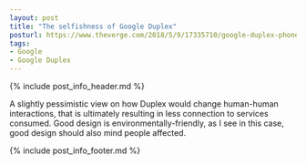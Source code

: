 ```yaml
---
layout: post
title: "The selfishness of Google Duplex"
posturl: https://www.theverge.com/2018/5/9/17335710/google-duplex-phone-call-ai-assistant-service-industry
tags:
- Google
- Google Duplex
---
```


{% include post_info_header.md %}

A slightly pessimistic view on how Duplex would change human-human interactions, that is ultimately resulting in less connection to services consumed. Good design is environmentally-friendly, as I see in this case, good design should also mind people affected.

<!--more-->
{% include post_info_footer.md %}
